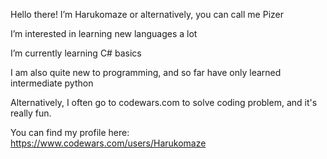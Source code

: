 Hello there! I’m Harukomaze or alternatively, you can call me Pizer

I’m interested in learning new languages a lot

I’m currently learning C# basics

I am also quite new to programming, and so far have only learned intermediate python

Alternatively, I often go to codewars.com to solve coding problem, and it's really fun.

You can find my profile here: https://www.codewars.com/users/Harukomaze


<!---
Harukomaze/Harukomaze is a ✨ special ✨ repository because its `README.md` (this file) appears on your GitHub profile.
You can click the Preview link to take a look at your changes.
--->
